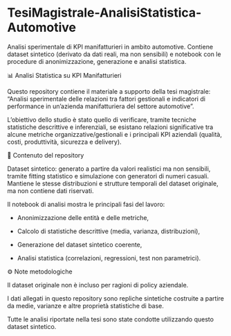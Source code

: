 # TesiMagistrale-AnalisiStatistica-Automotive
Analisi sperimentale di KPI manifatturieri in ambito automotive. Contiene dataset sintetico (derivato da dati reali, ma non sensibili) e notebook con le procedure di anonimizzazione, generazione e analisi statistica.


📊 Analisi Statistica su KPI Manifatturieri

Questo repository contiene il materiale a supporto della tesi magistrale:
“Analisi sperimentale delle relazioni tra fattori gestionali e indicatori di performance in un’azienda manifatturiera del settore automotive”.

L’obiettivo dello studio è stato quello di verificare, tramite tecniche statistiche descrittive e inferenziali, se esistano relazioni significative tra alcune metriche organizzative/gestionali e i principali KPI aziendali (qualità, costi, produttività, sicurezza e delivery).

📂 Contenuto del repository

Dataset sintetico: generato a partire da valori realistici ma non sensibili, tramite fitting statistico e simulazione con generatori di numeri casuali. Mantiene le stesse distribuzioni e strutture temporali del dataset originale, ma non contiene dati riservati.

Il notebook di analisi mostra le principali fasi del lavoro:

- Anonimizzazione delle entità e delle metriche,

- Calcolo di statistiche descrittive (media, varianza, distribuzioni),

- Generazione del dataset sintetico coerente,

- Analisi statistica (correlazioni, regressioni, test non parametrici).

⚙️ Note metodologiche

Il dataset originale non è incluso per ragioni di policy aziendale.

I dati allegati in questo repository sono repliche sintetiche costruite a partire da medie, varianze e altre proprietà statistiche di base.

Tutte le analisi riportate nella tesi sono state condotte utilizzando questo dataset sintetico.
